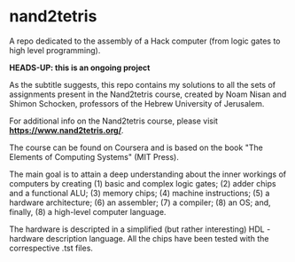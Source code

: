 # nand2tetris
A repo dedicated to the assembly of a Hack computer (from logic gates to high level programming).

**HEADS-UP: this is an ongoing project**

As the subtitle suggests, this repo contains my solutions to all the sets of assignments present in the Nand2tetris course, created by Noam Nisan and Shimon Schocken, professors of the Hebrew University of Jerusalem. 

For additional info on the Nand2tetris course, please visit **https://www.nand2tetris.org/**.

The course can be found on Coursera and is based on the book "The Elements of Computing Systems" (MIT Press).

The main goal is to attain a deep understanding about the inner workings of computers by creating (1) basic and complex logic gates; (2) adder chips and a functional ALU; (3) memory chips; (4) machine instructions; (5) a hardware architecture; (6) an assembler; (7) a compiler; (8) an OS; and, finally, (8) a high-level computer language.

The hardware is descripted in a simplified (but rather interesting) HDL - hardware description language. All the chips have been tested with the correspective .tst files.












